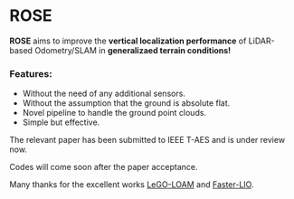 # ROSE

**ROSE** aims to improve the **vertical localization performance** of LiDAR-based Odometry/SLAM in **generalizaed terrain conditions!** 

### Features:
* Without the need of any additional sensors.
* Without the assumption that the ground is absolute flat. 
* Novel pipeline to handle the ground point clouds. 
* Simple but effective. 

The relevant paper has been submitted to IEEE T-AES and is under review now. 

Codes will come soon after the paper acceptance. 

Many thanks for the excellent works [LeGO-LOAM](https://github.com/RobustFieldAutonomyLab/LeGO-LOAM) and [Faster-LIO](https://github.com/gaoxiang12/faster-lio).

